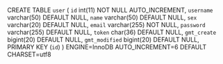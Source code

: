 CREATE TABLE `user` (
  `id` int(11) NOT NULL AUTO_INCREMENT,
  `username` varchar(50) DEFAULT NULL,
  `name` varchar(50) DEFAULT NULL,
  `sex` varchar(20) DEFAULT NULL,
  `email` varchar(255) NOT NULL,
  `password` varchar(255) DEFAULT NULL,
  `token` char(36) DEFAULT NULL,
  `gmt_create` bigint(20) DEFAULT NULL,
  `gmt_modified` bigint(20) DEFAULT NULL,
  PRIMARY KEY (`id`)
) ENGINE=InnoDB AUTO_INCREMENT=6 DEFAULT CHARSET=utf8

